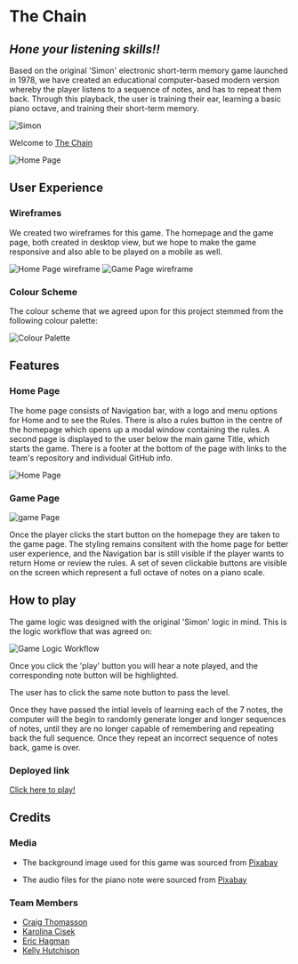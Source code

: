 #  **The Chain**  
## *Hone your listening skills!!*

Based on the original 'Simon' electronic short-term memory game launched in 1978, we have created an educational computer-based modern version whereby the player listens to a sequence of notes, and has to repeat them back. Through this playback, the user is training their ear, learning a basic piano octave, and training their short-term memory. 

![Simon](src/assets/image/simon.PNG)

Welcome to <a href="https://craigthomasson.github.io/team-5-music-game-/" target="_blank" rel="noopener">The Chain</a>

![Home Page](./screenshot.png)

## User Experience

### Wireframes

We created two wireframes for this game. The homepage and the game page, both created in desktop view, but we hope to make the game responsive and also able to be played on a mobile as well. 

![Home Page wireframe](src/assets/image/homepage-wireframe.PNG)
![Game Page wireframe](src/assets/image/gamepage-wireframe.PNG)

### Colour Scheme

The colour scheme that we agreed upon for this project stemmed from the following colour palette:

![Colour Palette](src/assets/image/colour-scheme.png)

## Features

### Home Page

The home page consists of  Navigation bar, with a logo and menu options for Home and to see the Rules. There is also a rules button in the centre of the homepage which opens up a modal window containing the rules. A second page is displayed to the user below the main game Title, which starts the game. There is a footer at the bottom of the page with links to the team's repository and individual GitHub info. 

![Home Page](src/assets/image/homepage.PNG)

### Game Page

![game Page](src/assets/image/gamepage.PNG)

Once the player clicks the start button on the homepage they are taken to the game page. The styling remains consitent with the home page for better user experience, and the Navigation bar is still visible if the player wants to return Home or review the rules. A set of seven clickable buttons are visible on the screen which represent a full octave of notes on a piano scale. 

## How to play

The game logic was designed with the original 'Simon' logic in mind. This is the logic workflow that was agreed on:

![Game Logic Workflow](src/assets/image/workflow-logic.jpg)

Once you click the 'play' button you will hear a note played, and the corresponding note button will be highlighted. 

The user has to click the same note button to pass the level. 

Once they have passed the intial levels of learning each of the 7 notes, the computer will the begin to randomly generate longer and longer sequences of notes, until they are no longer capable of remembering and repeating back the full sequence. Once they repeat an incorrect sequence of notes back, game is over. 

### Deployed link

[Click here to play!](https://craigthomasson.github.io/team-5-music-game-/)

## Credits

### Media

* The background image used for this game was sourced from [Pixabay](https://pixabay.com/images/search/music%20background/?pagi=7)

* The audio files for the piano note were sourced from [Pixabay](https://pixabay.com/sound-effects/search/octave/)

### Team Members

* [Craig Thomasson](https://www.linkedin.com/in/craig-thomasson-webdev/)
* [Karolina Cisek](https://www.linkedin.com/in/k-c-n/)
* [Eric Hagman](https://www.linkedin.com/in/erikhgm/)
* [Kelly Hutchison](https://www.linkedin.com/in/kellyhutchison/)

